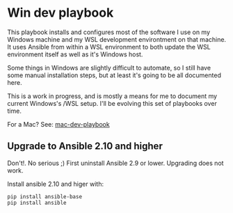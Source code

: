 # Win dev playbook

This playbook installs and configures most of the software I use on my Windows machine and
my WSL development environtment on that machine. It uses Ansible from within a WSL environment to
both update the WSL environment itself as well as it's Windows host.

Some things in Windows are slightly difficult to automate,
so I still have some manual installation steps, but at least it's  going to be all documented here.

This is a work in progress, and is mostly a means for me to document my current Windows's /WSL setup.
I'll be evolving this set of playbooks over time.

For a Mac? See: [mac-dev-playbook](https://github.com/geerlingguy/mac-dev-playbook)

## Upgrade to Ansible 2.10 and higher

Don't!. No serious ;) First uninstall Ansible 2.9 or lower. Upgrading does not
work.

Install ansible 2.10 and higer  with:

```shell
pip install ansible-base
pip install ansible
```

